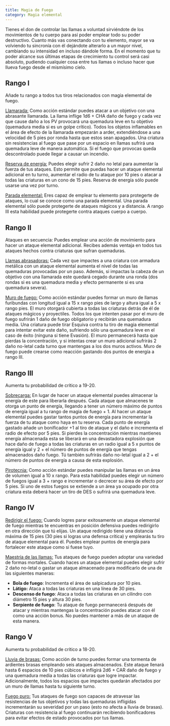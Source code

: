 ```yaml
---
title: Magia de Fuego
category: Magia elemental
---
```


Tienes el don de controlar las llamas a voluntad sirviéndote de los movimientos de tu cuerpo para así poder emplear todo su poder destructivo. Cuanto más vas conectando con tu elemento, mayor se va volviendo tu sincronía con él dejándote alterarlo a un mayor nivel, cambiando su intensidad en incluso dándole forma. En el momento que tu poder alcance sus últimas etapas de crecimiento tu control será casi absoluto, pudiendo cualquier cosa entre tus llamas o incluso hacer que llueva fuego desde el mismísimo cielo.

## Rango I

Añade tu rango a todos tus tiros relacionados con magia elemental de fuego.

<u>Llamarada:</u> Como acción estándar puedes atacar a un objetivo con una abrasante llamarada. La llama inflige 1d6 + CHA daño de fuego y cada vez que cause daño a los PV provocará una quemadura leve en tu objetivo (quemadura media si es un golpe crítico). Todos los objetos inflamables en el área de efecto de la llamarada empezarán a arder, extendiéndose a una velocidad de 5 pies por ronda hasta que estos sean apagados. Una criatura sin resistencias al fuego que pase por un espacio en llamas sufrirá una quemadura leve de manera automática. Si el fuego que provocas queda descontrolado puede llegar a causar un incendio.

<u>Reserva de energía:</u> Puedes elegir sufrir 2 daño no letal para aumentar la fuerza de tus ataques. Esto permite que puedas hacer un ataque elemental adicional en tu turno, aumentar el radio de tu ataque por 10 pies o atacar a todas las criaturas en un cono de 15 pies. Reserva de energía sólo puede usarse una vez por turno.

<u>Parada elemental:</u> Eres capaz de emplear tu elemento para protegerte de ataques, lo cual se conoce como una parada elemental. Una parada elemental sólo puede protegerte de ataques mágicos y a distancia. A rango III esta habilidad puede protegerte contra ataques cuerpo a cuerpo.

## Rango II

Ataques en secuencia: Puedes emplear una acción de movimiento para hacer un ataque elemental adicional. Recibes además ventaja en todos tus ataques hechos contra criaturas que sufran quemaduras.

<u>Llamas abrasadoras:</u> Cada vez que impactes a una criatura con armadura metálica con un ataque elemental aumenta el nivel de todas las quemaduras provocadas por un paso. Además, si impactas la cabeza de un objetivo con una llamarada este quedará cegado durante una ronda (dos rondas si es una quemadura media y efecto permanente si es una quemadura severa).

<u>Muro de fuego:</u> Como acción estándar puedes formar un muro de llamas furibundas con longitud igual a 15 x rango pies de largo y altura igual a 5 x rango pies. El muro otorgará cubierta a todas las criaturas detrás de él de ataques mágicos y proyectiles. Todos los que intenten pasar por el muro de fuego sufrirán 1 daño de fuego obligatorio y recibirán una quemadura media. Una criatura puede tirar Esquiva contra tu tiro de magia elemental para intentar evitar este daño, sufriendo sólo una quemadura leve en el caso de éxito (ninguna si tiene Evasión). El muro permanecerá hasta que pierdas la concentración, y si intentas crear un muro adicional sufrirás 2 daño no-letal cada turno que mantengas a los dos muros activos. Muro de fuego puede crearse como reacción gastando dos puntos de energía a rango III.

## Rango III

Aumenta tu probabilidad de crítico a 19-20.

<u>Sobrecarga:</u> En lugar de hacer un ataque elemental puedes almacenar la energía de este para liberarla después. Cada ataque que almacenes te otorga un punto de energía, llegando a tener un número máximo de puntos de energía igual a tu rango de magia de fuego + 1. Al hacer un ataque elemental puedes gastar tantos puntos de energía para incrementar la fuerza de tu ataque como haya en tu reserva. Cada punto de energía gastado añade un bonificador +1 al tiro de ataque y el daño e incrementa el radio de efecto por 5 pies. Si pierdes la concentración mientras mantienes energía almacenada esta se liberará en una devastadora explosión que hace daño de fuego a todas las criaturas en un radio igual a 5 x puntos de energía igual y 2 + el número de puntos de energía que tengas almacenados daño fuego. Tú también sufrirás daño no-letal igual a 2 + el número de puntos de energía a causa de esta explosión.

<u>Pirotecnia:</u> Como acción estándar puedes manipular las llamas en un área de volumen igual a 10 x rango. Para esta habilidad puedes elegir un número de fuegos igual a 3 + rango e incrementar o decrecer su área de efecto por 5 pies. Si uno de estos fuegos se extiende a un área ya ocupado por otra criatura esta deberá hacer un tiro de DES o sufrirá una quemadura leve.

## Rango IV

<u>Redirigir el fuego:</u> Cuando logres parar exitosamente un ataque elemental de fuego mientras te encuentras en posición defensiva puedes redirigirlo en otra dirección que tú elijas. Un ataque redirigido tiene una distancia máxima de 15 pies (30 pies si logras una defensa crítica) y emplearás tu tiro de ataque elemental para él. Puedes emplear puntos de energía para fortalecer este ataque como si fuese tuyo.

<u>Maestría de las llamas:</u> Tus ataques de fuego pueden adoptar una variedad de formas mortales. Cuando haces un ataque elemental puedes elegir sufrir 2 daño no-letal o gastar un ataque almacenado para modificarlo de una de las siguientes maneras: 

- **Bola de fuego**: Incrementa el área de salpicadura por 10 pies.
- **Látigo:** Ataca a todas las criaturas en una línea de 30 pies.
- **Descenso de fuego**: Ataca a todas las criaturas en un cilindro con diámetro 15 pies y altura 30 pies.
- **Serpiente de fuego**: Tu ataque de fuego permanecerá después de atacar y mientras mantengas la concentración puedes atacar con él como una acción bonus. No puedes mantener a más de un ataque de esta manera.

## Rango V

Aumenta tu probabilidad de crítico a 18-20.

<u>Lluvia de brasas:</u> Como acción de turno puedes formar una tormenta de ardientes brasas empleando seis ataques almacenados. Este ataque llenará hasta 6 espacios de 10 pies cúbicos e infligirá 2d6 + CAR daño de fuego y una quemadura media a todas las criaturas que logre impactar. Adicionalmente, todos los espacios que impactes quedarán afectados por un muro de llamas hasta tu siguiente turno.

<u>Fuego puro:</u> Tus ataques de fuego son capaces de atravesar las resistencias de tus objetivos y todas las quemaduras infligidas incrementarán su severidad por un paso (esto no afecta a lluvia de brasas). Criaturas con resistencia al fuego continuarán recibiendo bonificadores para evitar efectos de estado provocados por tus llamas.